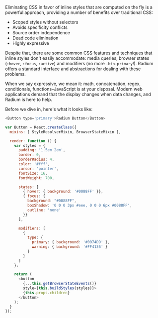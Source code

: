 Eliminating CSS in favor of inline styles that are computed on the fly is a powerful approach, providing a number of benefits over traditional CSS:

- Scoped styles without selectors
- Avoids specificity conflicts
- Source order independence
- Dead code elimination
- Highly expressive

Despite that, there are some common CSS features and techniques that inline styles don't easily accommodate: media queries, browser states (`:hover`, `:focus`, `:active`) and modifiers (no more <code>.btn-primary</code>!). Radium offers a standard interface and abstractions for dealing with these problems.

When we say expressive, we mean it: math, concatenation, regex, conditionals, functions&ndash;JavaScript is at your disposal. Modern web applications demand that the display changes when data changes, and Radium is here to help.

Before we dive in, here's what it looks like:

```js
<Button type='primary'>Radium Button</Button>
```

```js
var Button = React.createClass({
  mixins: [ StyleResolverMixin, BrowserStateMixin ],

  render: function () {
    var styles = {
      padding: '1.5em 2em',
      border: 0,
      borderRadius: 4,
      color: '#fff',
      cursor: 'pointer',
      fontSize: 16,
      fontWeight: 700,

      states: [
        { hover: { background: '#0088FF' }},
        { focus: {
          background: "#0088FF",
          boxShadow: '0 0 0 3px #eee, 0 0 0 6px #0088FF',
          outline: 'none'
        }}
      ],

      modifiers: [
        {
          type: {
            primary: { background: '#0074D9' },
            warning: { background: '#FF4136' }
          }
        }
      ]
    };

    return (
      <button
        {...this.getBrowserStateEvents()}
        style={this.buildStyles(styles)}>
        {this.props.children}
      </button>
    );
  }
});
```
